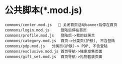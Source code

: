 公共脚本(*.mod.js)
================

    commons/center.mod.js    关闭首页活动banner后停在首页
    commons/login.mod.js	 登陆后停在首页
    commons/profile.mod.js	 登陆后->我的丝芙兰
    commons/category.mod.js	 首页->分类页(护肤), 不含登陆
    commons/pdp.mod.js	 分类页(护肤)-> PDP, 不含登陆
    commons/exclusive.mod.js 首页导航->独家发售页面
    commons/gift_set.mod.js	 首页导航->礼物套装页面
 